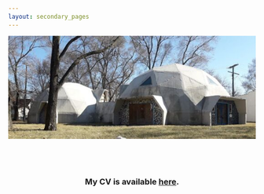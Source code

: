 ```yaml
---
layout: secondary_pages
---
```


<p align="center">
<img src="./assets/images/detroit-geo-dome-houses.jpg">

<br>
<br>
<br>
<br>

 <h3 align="center"> My CV is available <a href="./assets/AnomitaGhoshCV.pdf">here</a>.</h3> 

</p>
